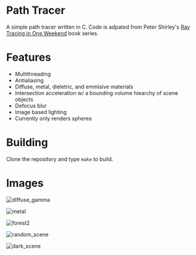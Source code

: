 # Path Tracer
A simple path tracer  written in C. Code is adpated from Peter Shirley's 
[Ray Tracing in One Weekend](https://raytracing.github.io/) book series.

# Features
- Multithreading
- Antialiasing
- Diffuse, metal, dieletric, and emmisive materials
- Intersection acceleration w/ a bounding volume hiearchy of scene objects
- Defocus blur
- Image based lighting
- Currently only renders spheres

# Building
Clone the repository and type `make` to build.

# Images
![diffuse_gamma](https://user-images.githubusercontent.com/11508260/134719755-4f76b461-0f91-4001-a488-cda6681e7f22.png)

![metal](https://user-images.githubusercontent.com/11508260/134719783-9760ee62-845d-420e-a750-f4549fa3d769.png)

![forest2](https://user-images.githubusercontent.com/11508260/134719806-c59ce1b6-6132-4f96-8a70-8170be841b2e.png)

![random_scene](https://user-images.githubusercontent.com/11508260/134719853-1901a3c0-3b61-4cf0-9ced-82d399982dfe.png)

![dark_scene](https://user-images.githubusercontent.com/11508260/134719872-66d2abe9-314e-4847-8252-e998ae623c6b.png)






